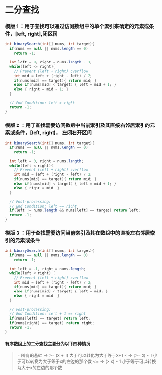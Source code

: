 # 二分查找

### 模版 1 ：用于查找可以通过访问数组中的单个索引来确定的元素或条件，[left, right],闭区间
```java
int binarySearch(int[] nums, int target){
  if(nums == null || nums.length == 0)
    return -1;

  int left = 0, right = nums.length - 1;
  while(left <= right){
    // Prevent (left + right) overflow
    int mid = left + (right - left) / 2;
    if(nums[mid] == target){ return mid; }
    else if(nums[mid] < target) { left = mid + 1; }
    else { right = mid - 1; }
  }

  // End Condition: left > right
  return -1;
}
```

### 模版 2 ：用于查找需要访问数组中当前索引及其直接右邻居索引的元素或条件，[left, right)， 左闭右开区间
```java
int binarySearch(int[] nums, int target){
  if(nums == null || nums.length == 0)
    return -1;

  int left = 0, right = nums.length;
  while(left < right){
    // Prevent (left + right) overflow
    int mid = left + (right - left) / 2;
    if(nums[mid] == target){ return mid; }
    else if(nums[mid] < target) { left = mid + 1; }
    else { right = mid; }
  }

  // Post-processing:
  // End Condition: left == right
  if(left != nums.length && nums[left] == target) return left;
  return -1;
}
```

### 模版 3 ：用于查找需要访问当前索引及其在数组中的直接左右邻居索引的元素或条件
```java
int binarySearch(int[] nums, int target){
  if(nums == null || nums.length == 0)
    return -1;

  int left = -1, right = nums.length;
  while(left < right) {
    // Prevent (left + right) overflow
    int mid = left + (right - left) / 2;
    if(nums[mid] == target){ return mid; }
    else if(nums[mid] < target) { left = mid; }
    else { right = mid; }
  }

  // Post-processing:
  // End Condition: left + 1 == right
  if(nums[left] == target) return left;
  if(nums[right] == target) return right;
  return -1;
}
```

#### 有序数组上的二分查找主要分为以下四种情况

>= 所有的基础
> -> >= (x + 1) 大于可以转化为大于等于x+1
< -> (>= x) - 1 小于可以转换为大于等于x的左边的那个数
<= -> (> x) - 1 小于等于可以转换为大于x的左边的那个数

